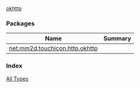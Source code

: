 [okhttp](./index.md)

### Packages

| Name | Summary |
|---|---|
| [net.mm2d.touchicon.http.okhttp](net.mm2d.touchicon.http.okhttp/index.md) |  |

### Index

[All Types](alltypes/index.md)